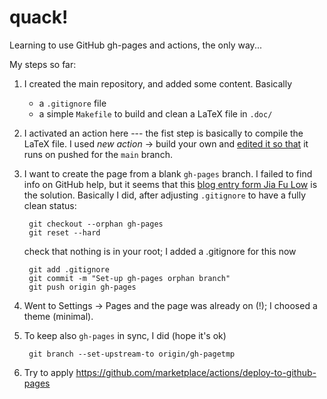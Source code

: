 # quack!

Learning to use GitHub gh-pages and actions, the only way... 

My steps so far:

1. I created the main repository, and added some content. Basically
    - a `.gitignore` file
    - a simple `Makefile` to build and clean a LaTeX file in `.doc/`

2. I activated an action here --- the fist step is basically to compile
the LaTeX file. I used *new action* -> build your own and 
[edited it so that](https://github.com/Rmano/quack/blob/452b1eb5f9c8403643445ccb8ebaa24fe3365a15/.github/workflows/main.yml) it runs on pushed for the `main` branch. 

3. I want to create the page from a blank `gh-pages` branch. I failed to find info on GitHub help, but it seems that this [blog entry form Jia Fu Low](https://jiafulow.github.io/blog/2020/07/09/create-gh-pages-branch-in-existing-repo/) is the solution. Basically I did, after adjusting `.gitignore` to have a fully clean status:

        git checkout --orphan gh-pages
        git reset --hard
        
    check that nothing is in your root; I added a .gitignore for this now
        
        git add .gitignore
        git commit -m "Set-up gh-pages orphan branch"
        git push origin gh-pages

4. Went to Settings -> Pages and the page was already on (!); I choosed a theme (minimal).

5. To keep also `gh-pages` in sync, I did (hope it's ok)

        git branch --set-upstream-to origin/gh-pagetmp

6. Try to apply https://github.com/marketplace/actions/deploy-to-github-pages


